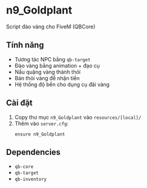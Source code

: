 # n9_Goldplant

Script đào vàng cho FiveM (QBCore)

## Tính năng
- Tương tác NPC bằng `qb-target`
- Đào vàng bằng animation + đạo cụ
- Nấu quặng vàng thành thỏi
- Bán thỏi vàng để nhận tiền
- Hệ thống độ bền cho dụng cụ đãi vàng

## Cài đặt
1. Copy thư mục `n9_Goldplant` vào `resources/[local]/`
2. Thêm vào `server.cfg`:
   ```
   ensure n9_Goldplant
   ```

## Dependencies
- `qb-core`
- `qb-target`
- `qb-inventory`
